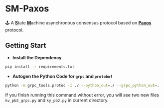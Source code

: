 # SM-Paxos
🕹 A <u>**S**</u>tate <u>**M**</u>achine asynchronous consensus protocol based on <u>**Paxos**</u> protocol.

## Getting Start
- **Install the Dependency**

```bash
pip install -r requirements.txt
```

- **Autogen the Python Code for `grpc` and `protobuf`**

```bash
python -m grpc_tools.protoc -I ./ --python_out=./ --grpc_python_out=. ./kv.proto
```
If you finish running this command without error, you will see two new files `kv_pb2_grpc.py` and `ky_pb2.py` in current directory.
